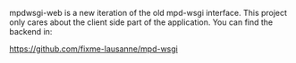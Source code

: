 mpdwsgi-web is a new iteration of the old mpd-wsgi interface. 
This project only cares about the client side part of the application.
You can find the backend in:

https://github.com/fixme-lausanne/mpd-wsgi



